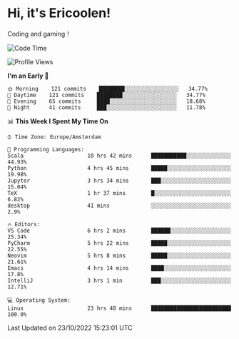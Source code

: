 # Hi, it's Ericoolen!
Coding and gaming！

<!--START_SECTION:waka-->
![Code Time](http://img.shields.io/badge/Code%20Time-475%20hrs%2054%20mins-blue)

![Profile Views](http://img.shields.io/badge/Profile%20Views-6-blue)

**I'm an Early 🐤** 

```text
🌞 Morning    121 commits    ████████░░░░░░░░░░░░░░░░░   34.77% 
🌆 Daytime    121 commits    ████████░░░░░░░░░░░░░░░░░   34.77% 
🌃 Evening    65 commits     ████░░░░░░░░░░░░░░░░░░░░░   18.68% 
🌙 Night      41 commits     ███░░░░░░░░░░░░░░░░░░░░░░   11.78%

```


📊 **This Week I Spent My Time On** 

```text
⌚︎ Time Zone: Europe/Amsterdam

💬 Programming Languages: 
Scala                    10 hrs 42 mins      ███████████░░░░░░░░░░░░░░   44.93% 
Python                   4 hrs 45 mins       █████░░░░░░░░░░░░░░░░░░░░   19.98% 
Jupyter                  3 hrs 34 mins       ███░░░░░░░░░░░░░░░░░░░░░░   15.04% 
TeX                      1 hr 37 mins        █░░░░░░░░░░░░░░░░░░░░░░░░   6.82% 
desktop                  41 mins             ░░░░░░░░░░░░░░░░░░░░░░░░░   2.9%

🔥 Editors: 
VS Code                  6 hrs 2 mins        ██████░░░░░░░░░░░░░░░░░░░   25.34% 
PyCharm                  5 hrs 22 mins       █████░░░░░░░░░░░░░░░░░░░░   22.55% 
Neovim                   5 hrs 8 mins        █████░░░░░░░░░░░░░░░░░░░░   21.61% 
Emacs                    4 hrs 14 mins       ████░░░░░░░░░░░░░░░░░░░░░   17.8% 
IntelliJ                 3 hrs 1 min         ███░░░░░░░░░░░░░░░░░░░░░░   12.71%

💻 Operating System: 
Linux                    23 hrs 48 mins      █████████████████████████   100.0%

```


 Last Updated on 23/10/2022 15:23:01 UTC
<!--END_SECTION:waka-->

